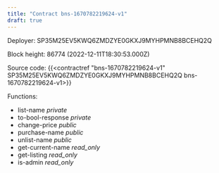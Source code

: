 ```yaml
---
title: "Contract bns-1670782219624-v1"
draft: true
---
```

Deployer: SP35M25EV5KWQ6ZMDZYE0GKXJ9MYHPMNB8BCEHQ2Q


 



Block height: 86774 (2022-12-11T18:30:53.000Z)

Source code: {{<contractref "bns-1670782219624-v1" SP35M25EV5KWQ6ZMDZYE0GKXJ9MYHPMNB8BCEHQ2Q bns-1670782219624-v1>}}

Functions:

* list-name _private_
* to-bool-response _private_
* change-price _public_
* purchase-name _public_
* unlist-name _public_
* get-current-name _read_only_
* get-listing _read_only_
* is-admin _read_only_
